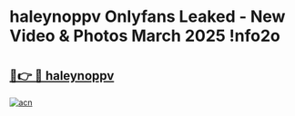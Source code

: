 # haleynoppv Onlyfans Leaked - New Video & Photos March 2025 !nfo2o

# <h2><a href="https://7pxzoa.iuczelnia.edu.pl?title=haleynoppv&ref=nfo2o">🔗👉 🔴 haleynoppv</a></h2>

[![acn](https://github.com/user-attachments/assets/0f9c940e-d8b0-45ae-aac7-cd30a18b3e1c)](https://7pxzoa.iuczelnia.edu.pl?title=haleynoppv&ref=nfo2o)

